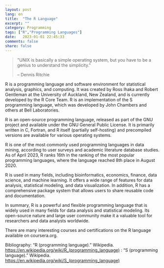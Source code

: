 ```yaml
---
layout: post
lang: en
title:  "The R Language"
excerpt: ""
category: Programming 
tags: ["R","Programming Languages"]
date:   2023-01-01 22:45:33
comments: false
share: false
---
```


> "UNIX is basically a simple operating system, but you have to be a genius to understand the simplicity."
>
> – Dennis Ritchie

R is a programming language and software environment for statistical analysis, graphics, and computing. It was created by Ross Ihaka and Robert Gentleman at the University of Auckland, New Zealand, and is currently developed by the R Core Team. R is an implementation of the S programming language, which was developed by John Chambers and others at Bell Laboratories.

R is an open-source programming language, released as part of the GNU project and available under the GNU General Public License. It is primarily written in C, Fortran, and R itself (partially self-hosting) and precompiled versions are available for various operating systems.

R is one of the most commonly used programming languages in data mining, according to user surveys and academic literature database studies. As of April 2023, R ranks 16th in the ranking of the most popular programming languages, where the language reached 8th place in August 2020.

R is used in many fields, including bioinformatics, economics, finance, data science, and machine learning. It offers a wide range of features for data analysis, statistical modeling, and data visualization. In addition, R has a comprehensive package system that allows users to share reusable code and documentation.

In summary, R is a powerful and flexible programming language that is widely used in many fields for data analysis and statistical modeling. Its open-source nature and large user community make it a valuable tool for researchers and data analysts worldwide.

There are many interesting courses and certifications on the R language available on coursera.org.

Bibliography: “R (programming language).” Wikipedia. https://en.wikipedia.org/wiki/R_(programming_language) : “S (programming language).” Wikipedia. https://en.wikipedia.org/wiki/S_(programming_language)